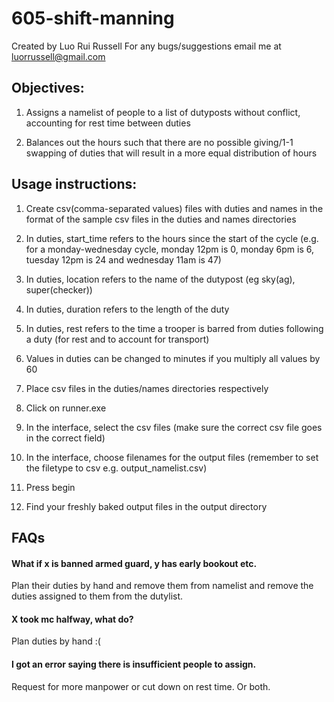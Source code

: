 # 605-shift-manning
Created by Luo Rui Russell
For any bugs/suggestions email me at luorrussell@gmail.com

## Objectives:
1. Assigns a namelist of people to a list of dutyposts without conflict, accounting for rest time between duties

2. Balances out the hours such that there are no possible giving/1-1 swapping of duties that will result in a more equal distribution of hours

## Usage instructions:
1. Create csv(comma-separated values) files with duties and names in the format of the sample csv files in the duties and names directories

2. In duties, start_time refers to the hours since the start of the cycle (e.g. for a monday-wednesday cycle, monday 12pm is 0, monday 6pm is 6, tuesday 12pm is 24 and wednesday 11am is 47)

3. In duties, location refers to the name of the dutypost (eg sky(ag), super(checker))

4. In duties, duration refers to the length of the duty

5. In duties, rest refers to the time a trooper is barred from duties following a duty (for rest and to account for transport)

6. Values in duties can be changed to minutes if you multiply all values by 60

7. Place csv files in the duties/names directories respectively

8. Click on runner.exe

9. In the interface, select the csv files (make sure the correct csv file goes in the correct field)

10. In the interface, choose filenames for the output files (remember to set the filetype to csv e.g. output_namelist.csv)

11. Press begin

12. Find your freshly baked output files in the output directory

## FAQs

#### What if x is banned armed guard, y has early bookout etc.

Plan their duties by hand and remove them from namelist and remove the duties assigned to them from the dutylist.

#### X took mc halfway, what do?

Plan duties by hand :(

#### I got an error saying there is insufficient people to assign.

Request for more manpower or cut down on rest time. Or both.
